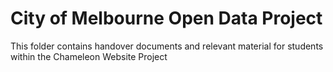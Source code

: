 # City of Melbourne Open Data Project

This folder contains handover documents and relevant material for students within the Chameleon Website Project
